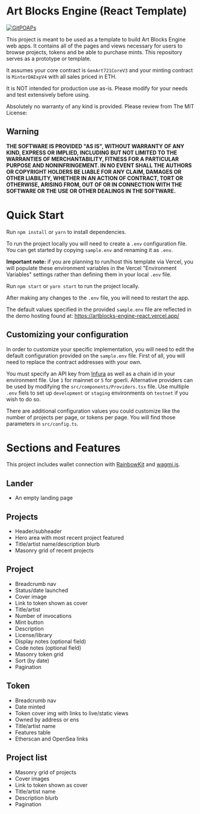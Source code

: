 # Art Blocks Engine (React Template)
[![GitPOAPs](https://public-api.gitpoap.io/v1/repo/ArtBlocks/artblocks-engine-react/badge)](https://www.gitpoap.io/gh/ArtBlocks/artblocks-engine-react)

This project is meant to be used as a template to build Art Blocks Engine web apps. It contains all of the pages and views necessary for users to browse projects, tokens and be able to purchase mints. This repository serves as a prototype or template. 

It assumes your core contract is `GenArt721CoreV3` and your minting contract is `MinterDAExpV4` with all sales priced in ETH. 

It is NOT intended for production use as-is. Please modify for your needs and test extensively before using. 

Absolutely no warranty of any kind is provided. Please review from The MIT License:

## Warning

**THE SOFTWARE IS PROVIDED "AS IS", WITHOUT WARRANTY OF ANY KIND, EXPRESS OR
IMPLIED, INCLUDING BUT NOT LIMITED TO THE WARRANTIES OF MERCHANTABILITY,
FITNESS FOR A PARTICULAR PURPOSE AND NONINFRINGEMENT. IN NO EVENT SHALL THE
AUTHORS OR COPYRIGHT HOLDERS BE LIABLE FOR ANY CLAIM, DAMAGES OR OTHER
LIABILITY, WHETHER IN AN ACTION OF CONTRACT, TORT OR OTHERWISE, ARISING FROM,
OUT OF OR IN CONNECTION WITH THE SOFTWARE OR THE USE OR OTHER DEALINGS IN THE
SOFTWARE.**

# Quick Start

Run `npm install` or `yarn` to install dependencies.

To run the project locally you will need to create a `.env` configuration file. You can get started by copying `sample.env` and renaming it as `.env`. 

**Important note:** if you are planning to run/host this template via Vercel, you will populate these environment variables in the Vercel "Environment Variables" settings rather than defining them in your local `.env` file.

Run `npm start` or `yarn start` to run the project locally.

After making any changes to the `.env` file, you will need to restart the app.

The default values specified in the provided `sample.env` file are reflected in the demo hosting found at: https://artblocks-engine-react.vercel.app/

## Customizing your configuration

In order to customize your specific implementation, you will need to edit the default configuration provided on the `sample.env` file. First of all, you will need to replace the contract addresses with your own.

You must specify an API key from [Infura](https://www.infura.io/) as well as a chain id in your environment file. Use `1` for mainnet or `5` for goerli. Alternative providers can be used by modifying the `src/components/Providers.tsx` file. Use multiple `.env` fiels to set up `development` or `staging` environments on `testnet` if you wish to do so.

There are additional configuration values you could customize like the number of projects per page, or tokens per page. You will find those parameters in `src/config.ts`.

# Sections and Features

This project includes wallet connection with [RainbowKit](https://www.rainbowkit.com/) and [wagmi.js](https://wagmi.sh/).

## Lander
- An empty landing page

## Projects
- Header/subheader
- Hero area with most recent project featured
- Title/artist name/description blurb
- Masonry grid of recent projects

## Project 
- Breadcrumb nav
- Status/date launched
- Cover image
- Link to token shown as cover
- Title/artist
- Number of invocations
- Mint button
- Description
- License/library
- Display notes (optional field)
- Code notes (optional field)
- Masonry token grid
- Sort (by date)
- Pagination

## Token
- Breadcrumb nav
- Date minted
- Token cover img with links to live/static views
- Owned by address or ens
- Title/artist name
- Features table
- Etherscan and OpenSea links

## Project list
- Masonry grid of projects
- Cover images
- Link to token shown as cover
- Title/artist name
- Description blurb
- Pagination
